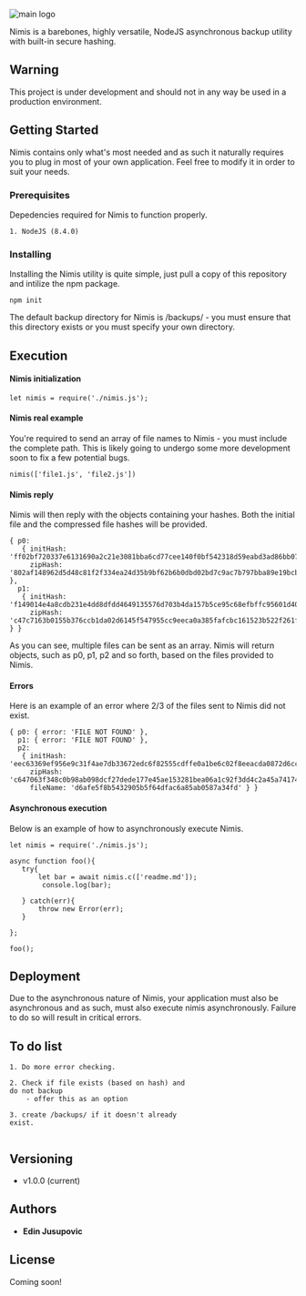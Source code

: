 ![main logo](https://i.imgur.com/5EBJAY7.png?raw=true "Main Logo")

Nimis is a barebones, highly versatile, NodeJS asynchronous backup utility with built-in secure hashing.

## Warning

This project is under development and should not in any way be used in a production environment. 

## Getting Started

Nimis contains only what's most needed and as such it naturally requires you to plug in most of your own application. Feel free to modify it in order to suit your needs. 

### Prerequisites

Depedencies required for Nimis to function properly. 

```
1. NodeJS (8.4.0)
```

### Installing

Installing the Nimis utility is quite simple, just pull a copy of this repository and intilize the npm package.

```
npm init 
```

The default backup directory for Nimis is /backups/ - you must ensure that this directory exists or you must specify your own directory. 

## Execution

#### Nimis initialization

```
let nimis = require('./nimis.js'); 
```

#### Nimis real example

You're required to send an array of file names to Nimis - you must include the complete path. This is likely going to undergo some more development soon to fix a few potential bugs. 

```
nimis(['file1.js', 'file2.js'])
```

#### Nimis reply 
Nimis will then reply with the objects containing your hashes. Both the initial file and the compressed file hashes will be provided.

```
{ p0: 
   { initHash: 'ff02bf720337e6131690a2c21e3081bba6cd77cee140f0bf542318d59eabd3ad86bb072fe88157de59ed0ee616c0670b68c527163bc53d5843b5997707815bab',
     zipHash: '802af148962d5d48c81f2f334ea24d35b9bf62b6b0dbd02bd7c9ac7b797bba89e19bcb55652598c0956d0f0814c0d3e4de5671e98c61b5c978cb93b89a4b769c' },
  p1: 
   { initHash: 'f149014e4a8cdb231e4dd8dfdd4649135576d703b4da157b5ce95c68efbffc95601d4016e542666fc8a08920084d6e6caeecf7d9b1f036f4230c57c7d64b31f9',
     zipHash: 'c47c7163b0155b376ccb1da02d6145f547955cc9eeca0a385fafcbc161523b522f261f717251d0ed905a7a891d6fc69e56adf5fe7c5ec5bdcbd2c13039fae53b' } }
```

As you can see, multiple files can be sent as an array. Nimis will return objects, such as p0, p1, p2 and so forth, based on the files provided to Nimis. 

#### Errors

Here is an example of an error where 2/3 of the files sent to Nimis did not exist.

```
{ p0: { error: 'FILE NOT FOUND' },
  p1: { error: 'FILE NOT FOUND' },
  p2: 
   { initHash: 'eec63369ef956e9c31f4ae7db33672edc6f82555cdffe0a1be6c02f8eeacda0872d6ccf82cb3f78f4266d33c2be7493d585fe58f2e5db984b8501804d90fe6ef',
     zipHash: 'c647063f348c0b98ab098dcf27dede177e45ae153281bea06a1c92f3dd4c2a45a741747fa8c3673c158d5867aed8860c68c11bcf4d5604a119cabafef36a9996',
     fileName: 'd6afe5f8b5432905b5f64dfac6a85ab0587a34fd' } }
```


#### Asynchronous execution
Below is an example of how to asynchronously execute Nimis. 

```
let nimis = require('./nimis.js'); 

async function foo(){
   try{
       let bar = await nimis.c(['readme.md']); 
        console.log(bar);
       
   } catch(err){
       throw new Error(err); 
   }
    
}; 

foo();
```


## Deployment

Due to the asynchronous nature of Nimis, your application must also be asynchronous and as such, must also execute nimis asynchronously. Failure to do so will result in critical errors. 


## To do list

```
1. Do more error checking. 

2. Check if file exists (based on hash) and
do not backup 
    - offer this as an option 
    
3. create /backups/ if it doesn't already
exist. 
    
```

## Versioning

* v1.0.0 (current) 

## Authors

* **Edin Jusupovic** 


## License

Coming soon!


